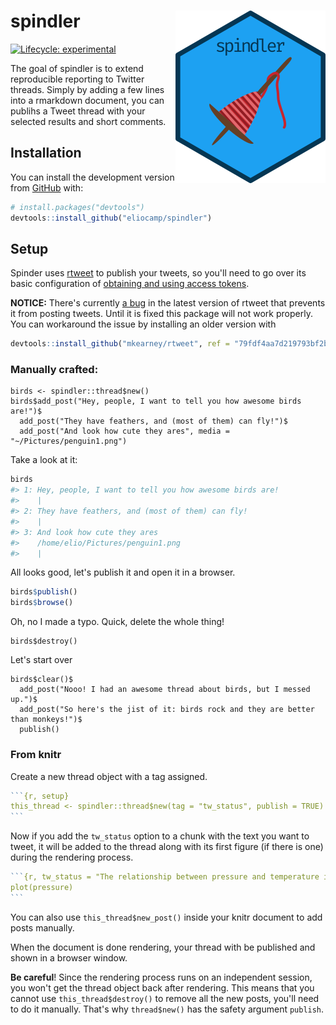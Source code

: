 
# spindler <img src='man/figures/logo.png' align="right" height="276" />

<!-- badges: start -->
[![Lifecycle: experimental](https://img.shields.io/badge/lifecycle-experimental-orange.svg)](https://www.tidyverse.org/lifecycle/#experimental)
<!-- badges: end -->

The goal of spindler is to extend reproducible reporting to Twitter threads. Simply by adding a few lines into a rmarkdown document, you can publihs a Tweet thread with your selected results and short comments. 

## Installation

You can install the development version from [GitHub](https://github.com) with:

<!-- the released version of spindler from [CRAN](https://CRAN.R-project.org) with:

``` r
install.packages("spindler")
```

And  --> 

``` r
# install.packages("devtools")
devtools::install_github("eliocamp/spindler")
```

## Setup

Spinder uses [rtweet](https://rtweet.info) to publish your tweets, so you'll need to 
go over its basic configuration of [obtaining and using access tokens](https://rtweet.info/articles/auth.html).


**NOTICE:** 
There's currently [a bug](https://github.com/mkearney/rtweet/issues/329) in the latest version of rtweet that prevents it from posting tweets. Until it is fixed this package will not work properly. You can workaround the issue by installing an older version with 

```r
devtools::install_github("mkearney/rtweet", ref = "79fdf4aa7d219793bf2b201ce059f3bd6395bc7b")
```

### Manually crafted:

```{r}
birds <- spindler::thread$new()
birds$add_post("Hey, people, I want to tell you how awesome birds are!")$
  add_post("They have feathers, and (most of them) can fly!")$
  add_post("And look how cute they ares", media = "~/Pictures/penguin1.png")
```

Take a look at it:

```r
birds
#> 1: Hey, people, I want to tell you how awesome birds are!
#>    | 
#> 2: They have feathers, and (most of them) can fly!
#>    | 
#> 3: And look how cute they ares
#>    /home/elio/Pictures/penguin1.png
#>    |
```

All looks good, let's publish it and open it in a browser. 

```r
birds$publish()
birds$browse()
```

Oh, no I made a typo. Quick, delete the whole thing!
```{r}
birds$destroy()
```

Let's start over

```{r}
birds$clear()$
  add_post("Nooo! I had an awesome thread about birds, but I messed up.")$
  add_post("So here's the jist of it: birds rock and they are better than monkeys!")$
  publish()
```


### From knitr

Create a new thread object with a tag assigned. 

````r
```{r, setup}
this_thread <- spindler::thread$new(tag = "tw_status", publish = TRUE)
```
````

Now if you add the `tw_status` option to a chunk with the text you want to tweet, it will be added to the thread along with its first figure (if there is one) during the rendering process.

````r
```{r, tw_status = "The relationship between pressure and temperature is cool!"}
plot(pressure)
```
````

You can also use `this_thread$new_post()` inside your knitr document to add posts manually.

When the document is done rendering, your thread with be published and shown in a browser window. 

**Be careful**! Since the rendering process runs on an independent session, you won't get the thread object back after rendering. This means that you cannot use `this_thread$destroy()` to remove all the new posts, you'll need to do it manually. That's why `thread$new()` has the safety argument `publish`.
